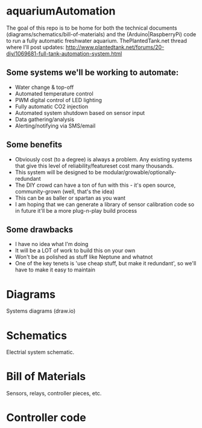 # aquariumAutomation
The goal of this repo is to be home for both the technical documents (diagrams/schematics/bill-of-materials) and the (Arduino|RaspberryPi) code to run a fully automatic freshwater aquarium.
ThePlantedTank.net thread where I'll post updates: http://www.plantedtank.net/forums/20-diy/1069681-full-tank-automation-system.html

## Some systems we'll be working to automate:
* Water change & top-off
* Automated temperature control
* PWM digital control of LED lighting
* Fully automatic CO2 injection
* Automated system shutdown based on sensor input
* Data gathering/analysis
* Alerting/notifying via SMS/email

## Some benefits
* Obviously cost (to a degree) is always a problem.  Any existing systems that give this level of reliability/featureset cost many thousands.
* This system will be designed to be modular/growable/optionally-redundant
* The DIY crowd can have a ton of fun with this - it's open source, community-grown (well, that's the idea)
* This can be as baller or spartan as you want
* I am hoping that we can generate a library of sensor calibration code so in future it'll be a more plug-n-play build process
 
## Some drawbacks
* I have no idea what I'm doing
* It will be a LOT of work to build this on your own
* Won't be as polished as stuff like Neptune and whatnot
* One of the key tenets is 'use cheap stuff, but make it redundant', so we'll have to make it easy to maintain

# Diagrams
Systems diagrams (draw.io)

# Schematics
Electrial system schematic.

# Bill of Materials
Sensors, relays, controller pieces, etc.

# Controller code
